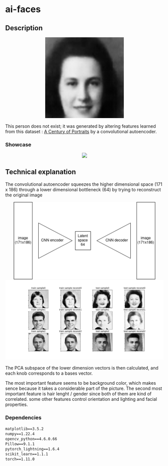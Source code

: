 # ai-faces

## Description


<center> <img src="person.png" alt="drawing" width="250"/> </center>

This person does not exist; it was generated by altering features learned from this dataset : [A Century of Portraits](https://people.eecs.berkeley.edu/~shiry/projects/yearbooks/yearbooks.html) by a convolutional autoencoder.

### Showcase 

<center> <img src="showcase.gif" /> </center>


## Technical explanation
The convolutional autoencoder squeezes the higher dimensional space (171 x 186) through a lower dimensional bottleneck (64) by trying to reconstruct the original image

<center> <img src="autoencoder.png" alt="drawing" width="450"/> </center>

<center> <img src="reconstruction.png" alt="drawing" width="600"/> </center>

The PCA subspace of the lower dimension vectors is then calculated, and each knob corresponds to a bases vector. 

The most important feature seems to be background color, which makes sence because it takes a considerable part of the picture. The second most important feature is hair lenght / gender since both of them are kind of correlated. some other features control orientation and lighting and facial properties.
### Dependencies
```
matplotlib==3.5.2
numpy==1.22.4
opencv_python==4.6.0.66
Pillow==9.1.1
pytorch_lightning==1.6.4
scikit_learn==1.1.1
torch==1.11.0
```